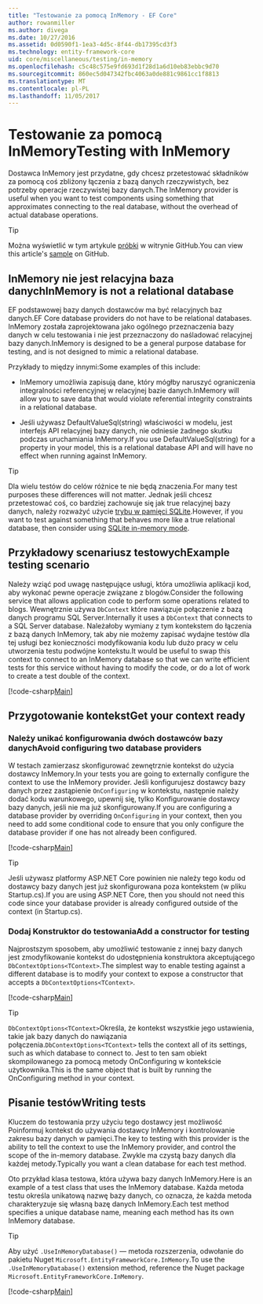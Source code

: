 ```yaml
---
title: "Testowanie za pomocą InMemory - EF Core"
author: rowanmiller
ms.author: divega
ms.date: 10/27/2016
ms.assetid: 0d0590f1-1ea3-4d5c-8f44-db17395cd3f3
ms.technology: entity-framework-core
uid: core/miscellaneous/testing/in-memory
ms.openlocfilehash: c5c48c575e9fd693d1f28d1a6d10eb83ebbc9d70
ms.sourcegitcommit: 860ec5d047342fbc4063a0de881c9861cc1f8813
ms.translationtype: MT
ms.contentlocale: pl-PL
ms.lasthandoff: 11/05/2017
---
```

# <a name="testing-with-inmemory"></a><span data-ttu-id="28074-102">Testowanie za pomocą InMemory</span><span class="sxs-lookup"><span data-stu-id="28074-102">Testing with InMemory</span></span>

<span data-ttu-id="28074-103">Dostawca InMemory jest przydatne, gdy chcesz przetestować składników za pomocą coś zbliżony łączenia z bazą danych rzeczywistych, bez potrzeby operacje rzeczywistej bazy danych.</span><span class="sxs-lookup"><span data-stu-id="28074-103">The InMemory provider is useful when you want to test components using something that approximates connecting to the real database, without the overhead of actual database operations.</span></span>

> [!TIP]  
> <span data-ttu-id="28074-104">Można wyświetlić w tym artykule [próbki](https://github.com/aspnet/EntityFramework.Docs/tree/master/samples/core/Miscellaneous/Testing) w witrynie GitHub.</span><span class="sxs-lookup"><span data-stu-id="28074-104">You can view this article's [sample](https://github.com/aspnet/EntityFramework.Docs/tree/master/samples/core/Miscellaneous/Testing) on GitHub.</span></span>

## <a name="inmemory-is-not-a-relational-database"></a><span data-ttu-id="28074-105">InMemory nie jest relacyjna baza danych</span><span class="sxs-lookup"><span data-stu-id="28074-105">InMemory is not a relational database</span></span>

<span data-ttu-id="28074-106">EF podstawowej bazy danych dostawców ma być relacyjnych baz danych.</span><span class="sxs-lookup"><span data-stu-id="28074-106">EF Core database providers do not have to be relational databases.</span></span> <span data-ttu-id="28074-107">InMemory została zaprojektowana jako ogólnego przeznaczenia bazy danych w celu testowania i nie jest przeznaczony do naśladować relacyjnej bazy danych.</span><span class="sxs-lookup"><span data-stu-id="28074-107">InMemory is designed to be a general purpose database for testing, and is not designed to mimic a relational database.</span></span>

<span data-ttu-id="28074-108">Przykłady to między innymi:</span><span class="sxs-lookup"><span data-stu-id="28074-108">Some examples of this include:</span></span>
* <span data-ttu-id="28074-109">InMemory umożliwia zapisują dane, który mógłby naruszyć ograniczenia integralności referencyjnej w relacyjnej bazie danych.</span><span class="sxs-lookup"><span data-stu-id="28074-109">InMemory will allow you to save data that would violate referential integrity constraints in a relational database.</span></span>

* <span data-ttu-id="28074-110">Jeśli używasz DefaultValueSql(string) właściwości w modelu, jest interfejs API relacyjnej bazy danych, nie odniesie żadnego skutku podczas uruchamiania InMemory.</span><span class="sxs-lookup"><span data-stu-id="28074-110">If you use DefaultValueSql(string) for a property in your model, this is a relational database API and will have no effect when running against InMemory.</span></span>

> [!TIP]  
> <span data-ttu-id="28074-111">Dla wielu testów do celów różnice te nie będą znaczenia.</span><span class="sxs-lookup"><span data-stu-id="28074-111">For many test purposes these differences will not matter.</span></span> <span data-ttu-id="28074-112">Jednak jeśli chcesz przetestować coś, co bardziej zachowuje się jak true relacyjnej bazy danych, należy rozważyć użycie [trybu w pamięci SQLite](sqlite.md).</span><span class="sxs-lookup"><span data-stu-id="28074-112">However, if you want to test against something that behaves more like a true relational database, then consider using [SQLite in-memory mode](sqlite.md).</span></span>

## <a name="example-testing-scenario"></a><span data-ttu-id="28074-113">Przykładowy scenariusz testowych</span><span class="sxs-lookup"><span data-stu-id="28074-113">Example testing scenario</span></span>

<span data-ttu-id="28074-114">Należy wziąć pod uwagę następujące usługi, która umożliwia aplikacji kod, aby wykonać pewne operacje związane z blogów.</span><span class="sxs-lookup"><span data-stu-id="28074-114">Consider the following service that allows application code to perform some operations related to blogs.</span></span> <span data-ttu-id="28074-115">Wewnętrznie używa `DbContext` które nawiązuje połączenie z bazą danych programu SQL Server.</span><span class="sxs-lookup"><span data-stu-id="28074-115">Internally it uses a `DbContext` that connects to a SQL Server database.</span></span> <span data-ttu-id="28074-116">Należałoby wymiany z tym kontekstem do łączenia z bazą danych InMemory, tak aby nie możemy zapisać wydajne testów dla tej usługi bez konieczności modyfikowania kodu lub dużo pracy w celu utworzenia testu podwójne kontekstu.</span><span class="sxs-lookup"><span data-stu-id="28074-116">It would be useful to swap this context to connect to an InMemory database so that we can write efficient tests for this service without having to modify the code, or do a lot of work to create a test double of the context.</span></span>

[!code-csharp[Main](../../../../samples/core/Miscellaneous/Testing/BusinessLogic/BlogService.cs)]

## <a name="get-your-context-ready"></a><span data-ttu-id="28074-117">Przygotowanie kontekst</span><span class="sxs-lookup"><span data-stu-id="28074-117">Get your context ready</span></span>

### <a name="avoid-configuring-two-database-providers"></a><span data-ttu-id="28074-118">Należy unikać konfigurowania dwóch dostawców bazy danych</span><span class="sxs-lookup"><span data-stu-id="28074-118">Avoid configuring two database providers</span></span>

<span data-ttu-id="28074-119">W testach zamierzasz skonfigurować zewnętrznie kontekst do użycia dostawcy InMemory.</span><span class="sxs-lookup"><span data-stu-id="28074-119">In your tests you are going to externally configure the context to use the InMemory provider.</span></span> <span data-ttu-id="28074-120">Jeśli konfigurujesz dostawcy bazy danych przez zastąpienie `OnConfiguring` w kontekstu, następnie należy dodać kodu warunkowego, upewnij się, tylko Konfigurowanie dostawcy bazy danych, jeśli nie ma już skonfigurowany.</span><span class="sxs-lookup"><span data-stu-id="28074-120">If you are configuring a database provider by overriding `OnConfiguring` in your context, then you need to add some conditional code to ensure that you only configure the database provider if one has not already been configured.</span></span>

[!code-csharp[Main](../../../../samples/core/Miscellaneous/Testing/BusinessLogic/BloggingContext.cs#OnConfiguring)]

> [!TIP]  
> <span data-ttu-id="28074-121">Jeśli używasz platformy ASP.NET Core powinien nie należy tego kodu od dostawcy bazy danych jest już skonfigurowana poza kontekstem (w pliku Startup.cs).</span><span class="sxs-lookup"><span data-stu-id="28074-121">If you are using ASP.NET Core, then you should not need this code since your database provider is already configured outside of the context (in Startup.cs).</span></span>

### <a name="add-a-constructor-for-testing"></a><span data-ttu-id="28074-122">Dodaj Konstruktor do testowania</span><span class="sxs-lookup"><span data-stu-id="28074-122">Add a constructor for testing</span></span>

<span data-ttu-id="28074-123">Najprostszym sposobem, aby umożliwić testowanie z innej bazy danych jest zmodyfikowanie kontekst do udostępnienia konstruktora akceptującego `DbContextOptions<TContext>`.</span><span class="sxs-lookup"><span data-stu-id="28074-123">The simplest way to enable testing against a different database is to modify your context to expose a constructor that accepts a `DbContextOptions<TContext>`.</span></span>

[!code-csharp[Main](../../../../samples/core/Miscellaneous/Testing/BusinessLogic/BloggingContext.cs#Constructors)]

> [!TIP]  
> <span data-ttu-id="28074-124">`DbContextOptions<TContext>`Określa, że kontekst wszystkie jego ustawienia, takie jak bazy danych do nawiązania połączenia.</span><span class="sxs-lookup"><span data-stu-id="28074-124">`DbContextOptions<TContext>` tells the context all of its settings, such as which database to connect to.</span></span> <span data-ttu-id="28074-125">Jest to ten sam obiekt skompilowanego za pomocą metody OnConfiguring w kontekście użytkownika.</span><span class="sxs-lookup"><span data-stu-id="28074-125">This is the same object that is built by running the OnConfiguring method in your context.</span></span>

## <a name="writing-tests"></a><span data-ttu-id="28074-126">Pisanie testów</span><span class="sxs-lookup"><span data-stu-id="28074-126">Writing tests</span></span>

<span data-ttu-id="28074-127">Kluczem do testowania przy użyciu tego dostawcy jest możliwość Poinformuj kontekst do używania dostawcy InMemory i kontrolowanie zakresu bazy danych w pamięci.</span><span class="sxs-lookup"><span data-stu-id="28074-127">The key to testing with this provider is the ability to tell the context to use the InMemory provider, and control the scope of the in-memory database.</span></span> <span data-ttu-id="28074-128">Zwykle ma czystą bazy danych dla każdej metody.</span><span class="sxs-lookup"><span data-stu-id="28074-128">Typically you want a clean database for each test method.</span></span>

<span data-ttu-id="28074-129">Oto przykład klasa testowa, która używa bazy danych InMemory.</span><span class="sxs-lookup"><span data-stu-id="28074-129">Here is an example of a test class that uses the InMemory database.</span></span> <span data-ttu-id="28074-130">Każda metoda testu określa unikatową nazwę bazy danych, co oznacza, że każda metoda charakteryzuje się własną bazę danych InMemory.</span><span class="sxs-lookup"><span data-stu-id="28074-130">Each test method specifies a unique database name, meaning each method has its own InMemory database.</span></span>

>[!TIP]
> <span data-ttu-id="28074-131">Aby użyć `.UseInMemoryDatabase()` — metoda rozszerzenia, odwołanie do pakietu Nuget `Microsoft.EntityFrameworkCore.InMemory`.</span><span class="sxs-lookup"><span data-stu-id="28074-131">To use the `.UseInMemoryDatabase()` extension method, reference the Nuget package `Microsoft.EntityFrameworkCore.InMemory`.</span></span>

[!code-csharp[Main](../../../../samples/core/Miscellaneous/Testing/TestProject/InMemory/BlogServiceTests.cs)]
